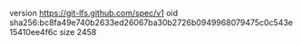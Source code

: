version https://git-lfs.github.com/spec/v1
oid sha256:bc8fa49e740b2633ed26067ba30b2726b0949968079475c0c543e15410ee4f6c
size 2458
